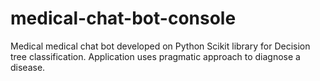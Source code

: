 # medical-chat-bot-console
Medical medical chat bot developed on Python Scikit library for Decision tree classification. Application uses pragmatic approach to diagnose a disease.

